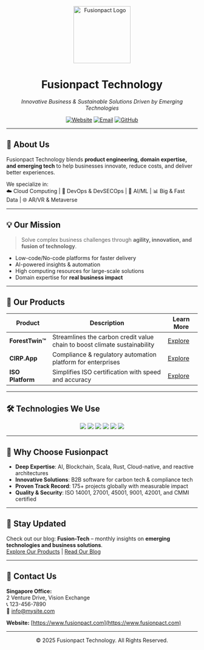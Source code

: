 <p align="center">
  <img src="https://fusionpact.com/logo.png" alt="Fusionpact Logo" width="150"/>
</p>

<h1 align="center">Fusionpact Technology</h1>
<p align="center">
  <em>Innovative Business & Sustainable Solutions Driven by Emerging Technologies</em>
</p>

<p align="center">
  <a href="https://www.fusionpact.com"><img src="https://img.shields.io/badge/Website-Visit-4caf50?style=for-the-badge&logo=google-chrome" alt="Website"/></a>
  <a href="mailto:info@mysite.com"><img src="https://img.shields.io/badge/Email-Contact-blue?style=for-the-badge&logo=gmail" alt="Email"/></a>
  <a href="https://github.com/your-org"><img src="https://img.shields.io/badge/GitHub-Follow-black?style=for-the-badge&logo=github" alt="GitHub"/></a>
</p>

---

## 🌟 About Us
Fusionpact Technology blends **product engineering, domain expertise, and emerging tech** to help businesses innovate, reduce costs, and deliver better experiences.

We specialize in:  
☁️ Cloud Computing | 🔧 DevOps & DevSECOps | 🤖 AI/ML | 📊 Big & Fast Data | 🌐 AR/VR & Metaverse  

---

## 💡 Our Mission
> Solve complex business challenges through **agility, innovation, and fusion of technology**.  

- Low-code/No-code platforms for faster delivery  
- AI-powered insights & automation  
- High computing resources for large-scale solutions  
- Domain expertise for **real business impact**

---

## 🚀 Our Products

| Product | Description | Learn More |
|---------|-------------|------------|
| **ForestTwin™** | Streamlines the carbon credit value chain to boost climate sustainability | [Explore](#) |
| **CIRP.App** | Compliance & regulatory automation platform for enterprises | [Explore](#) |
| **ISO Platform** | Simplifies ISO certification with speed and accuracy | [Explore](#) |

---

## 🛠 Technologies We Use
<p align="center">
  <img src="https://img.shields.io/badge/AI-🤖-blue?style=for-the-badge"/>
  <img src="https://img.shields.io/badge/Cloud-☁️-skyblue?style=for-the-badge"/>
  <img src="https://img.shields.io/badge/BigData-📊-orange?style=for-the-badge"/>
  <img src="https://img.shields.io/badge/Blockchain-🔗-purple?style=for-the-badge"/>
  <img src="https://img.shields.io/badge/ARVR-🌐-pink?style=for-the-badge"/>
  <img src="https://img.shields.io/badge/DevOps-⚡-green?style=for-the-badge"/>
</p>

---

## 🎯 Why Choose Fusionpact
- **Deep Expertise**: AI, Blockchain, Scala, Rust, Cloud-native, and reactive architectures  
- **Innovative Solutions**: B2B software for carbon tech & compliance tech  
- **Proven Track Record**: 175+ projects globally with measurable impact  
- **Quality & Security**: ISO 14001, 27001, 45001, 9001, 42001, and CMMI certified  

---

## 📰 Stay Updated
Check out our blog: **Fusion-Tech** – monthly insights on **emerging technologies and business solutions**.  
[Explore Our Products](#) | [Read Our Blog](#)

---

## 📍 Contact Us

**Singapore Office:**  
2 Venture Drive, Vision Exchange  
📞 123-456-7890  
📧 [info@mysite.com](mailto:info@mysite.com)  

**Website:** [https://www.fusionpact.com](https://www.fusionpact.com)

---

<p align="center">© 2025 Fusionpact Technology. All Rights Reserved.</p>
